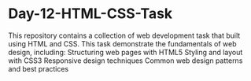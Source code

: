 # Day-12-HTML-CSS-Task
This repository contains a collection of web development task that built using HTML and CSS. This task demonstrate the fundamentals of web design, including:  Structuring web pages with HTML5 Styling and layout with CSS3 Responsive design techniques Common web design patterns and best practices
